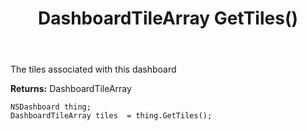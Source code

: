 ﻿---
uid: crmscript_ref_NSDashboard_GetTiles
title: DashboardTileArray GetTiles()
intellisense: NSDashboard.GetTiles
keywords: NSDashboard, GetTiles
so.topic: reference
---

The tiles associated with this dashboard

**Returns:** DashboardTileArray


```crmscript
NSDashboard thing;
DashboardTileArray tiles  = thing.GetTiles();
```


